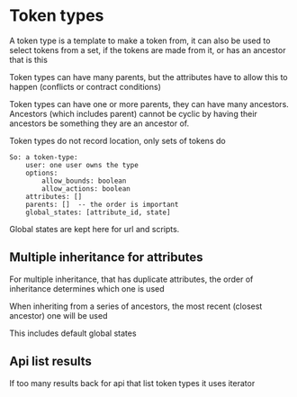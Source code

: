 # Token types

A token type is a template to make a token from, it can also be used to select tokens from a set, if the tokens are made from it, or has an ancestor that is this

Token types can have many parents, but the attributes have to allow this to happen (conflicts or contract conditions)

Token types can have one or more parents, they can have many ancestors.
Ancestors (which includes parent) cannot be cyclic by having their ancestors be something they are an ancestor of.

Token types do not record location, only sets of tokens do

    So: a token-type:
        user: one user owns the type
        options:
            allow_bounds: boolean
            allow_actions: boolean
        attributes: []
        parents: []  -- the order is important
        global_states: [attribute_id, state]



Global states are kept here for url and scripts.

## Multiple inheritance for attributes

For multiple inheritance, that has duplicate attributes, the order of inheritance determines which one is used 

When inheriting from a series of ancestors, the most recent (closest ancestor) one will be used

This includes default global states


## Api list results

If too many results back for api that list token types it uses iterator
